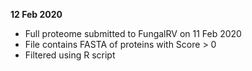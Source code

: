 **12 Feb 2020**
 * Full proteome submitted to FungalRV on 11 Feb 2020
 * File contains FASTA of proteins with Score > 0
 * Filtered using R script
